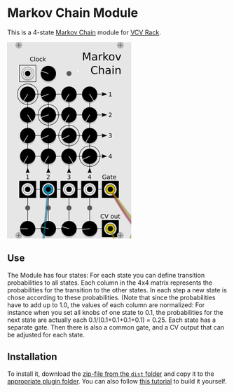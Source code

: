 # Markov Chain Module 

This is a 4-state [Markov Chain](https://en.wikipedia.org/wiki/Markov_chain) module for [VCV Rack](https://vcvrack.com/).

![](/patches/two-mc-patch.png)

## Use
The Module has four states: For each state you can define transition probabilities to all states. Each column in the 4x4 matrix represents the probabilities for the transition to the other states. In each step a new state is chose according to these probabilities. (Note that since the probabilities have to add up to 1.0, the values of each column are normalized: For instance when you set all knobs of one state to 0.1, the probabilities for the next state are actually each 0.1/(0.1+0.1+0.1+0.1) = 0.25. Each state has a separate gate. Then there is also a common gate, and a CV output that can be adjusted for each state.

## Installation
To install it, download the [zip-file from the `dist` folder](/../../raw/master/dist/MarkovChainPlugin-1.0.0-win.zip) and copy it to the [appropriate plugin folder](https://vcvrack.com/manual/Installing#installing-plugins-not-available-on-the-plugin-manager).
You can also follow [this tutorial](https://vcvrack.com/manual/PluginDevelopmentTutorial) to build it yourself.
